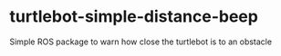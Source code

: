# turtlebot-simple-distance-beep
Simple ROS package to warn how close the turtlebot is to an obstacle

